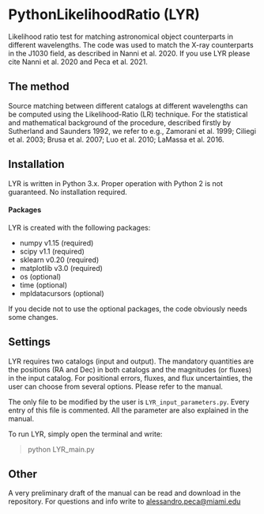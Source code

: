 # PythonLikelihoodRatio (LYR)
Likelihood ratio test for matching astronomical object counterparts in different wavelengths. The code was used to match the X-ray counterparts in the J1030 field, as described in Nanni et al. 2020.
If you use LYR please cite Nanni et al. 2020 and Peca et al. 2021.

## The method
Source matching between different catalogs at different wavelengths can be computed using the Likelihood-Ratio (LR) technique. For the statistical and mathematical background of the procedure, described firstly by Sutherland and Saunders 1992, we refer to e.g., Zamorani et al. 1999; Ciliegi et al. 2003; Brusa et al. 2007; Luo et al. 2010; LaMassa et al. 2016.

## Installation
LYR is written in Python 3.x. Proper operation with Python 2 is not guaranteed.
No installation required.
#### Packages
LYR is created with the following packages:
- numpy v1.15 (required)
- scipy v1.1 (required)
- sklearn v0.20 (required)
- matplotlib v3.0 (required)
- os (optional)
- time (optional)
- mpldatacursors (optional)

If you decide not to use the optional packages, the code obviously needs some changes.

## Settings
LYR requires two catalogs (input and output). The mandatory quantities are the positions (RA and Dec) in both catalogs and the magnitudes (or fluxes) in the input catalog.
For positional errors, fluxes, and flux uncertainties, the user can choose from several options. Please refer to the manual.

The only file to be modified by the user is `LYR_input_parameters.py`. Every entry of this file is commented. All the parameter are also explained in the manual.

To run LYR, simply open the terminal and write:
> python LYR_main.py

## Other
A very preliminary draft of the manual can be read and download in the repository.
For questions and info write to alessandro.peca@miami.edu
